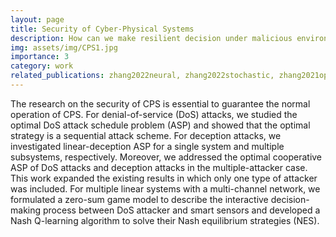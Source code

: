 ```yaml
---
layout: page
title: Security of Cyber-Physical Systems
description: How can we make resilient decision under malicious environments?
img: assets/img/CPS1.jpg
importance: 3
category: work
related_publications: zhang2022neural, zhang2022stochastic, zhang2021optimal1, zhang2021optimal2, zhang2020optimal, zhang2019game
---
```

The research on the security of CPS is essential to guarantee the normal operation of CPS. For denial-of-service (DoS) attacks, we studied the optimal DoS attack schedule problem (ASP) and showed that the optimal strategy is a sequential attack scheme. For deception attacks, we investigated linear-deception ASP for a single system and multiple subsystems, respectively. Moreover, we addressed the optimal cooperative ASP of DoS attacks and deception attacks in the multiple-attacker case. This work expanded the existing results in which only one type of attacker was included. For multiple linear systems with a multi-channel network, we formulated a zero-sum game model to describe the interactive decision-making process between DoS attacker and smart sensors and developed a Nash Q-learning algorithm to solve their Nash equilibrium strategies (NES).

